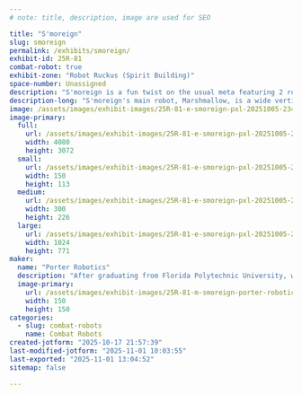 ```yaml
---
# note: title, description, image are used for SEO

title: "S'moreign"
slug: smoreign
permalink: /exhibits/smoreign/
exhibit-id: 25R-81
combat-robot: true
exhibit-zone: "Robot Ruckus (Spirit Building)"
space-number: Unassigned
description: "S'moreign is a fun twist on the usual meta featuring 2 robots acting as 1 in the 3lb weight class."
description-long: "S'moreign's main robot, Marshmallow, is a wide vertical spinner with a robust drive system, making for a very quick and agile robot. The other robot, Chocky Baby, is a control focused bot to try to slow the opponent down to lead to good hits from the main robot."
image: /assets/images/exhibit-images/25R-81-e-smoreign-pxl-20251005-234229681-300x226.jpg
image-primary: 
  full:
    url: /assets/images/exhibit-images/25R-81-e-smoreign-pxl-20251005-234229681-full.jpg
    width: 4080
    height: 3072
  small:
    url: /assets/images/exhibit-images/25R-81-e-smoreign-pxl-20251005-234229681-150x113.jpg
    width: 150
    height: 113
  medium:
    url: /assets/images/exhibit-images/25R-81-e-smoreign-pxl-20251005-234229681-300x226.jpg
    width: 300
    height: 226
  large:
    url: /assets/images/exhibit-images/25R-81-e-smoreign-pxl-20251005-234229681-1024x771.jpg
    width: 1024
    height: 771
maker: 
  name: "Porter Robotics"
  description: "After graduating from Florida Polytechnic University, where the love of combat robotics began, we continue the passion with our new robot S'moreign!"
  image-primary:
    url: /assets/images/exhibit-images/25R-81-m-smoreign-porter-robotics-logo-no-background-300x300.png
    width: 150
    height: 150
categories: 
  - slug: combat-robots
    name: Combat Robots
created-jotform: "2025-10-17 21:57:39"
last-modified-jotform: "2025-11-01 10:03:55"
last-exported: "2025-11-01 13:04:52"
sitemap: false

---
```

